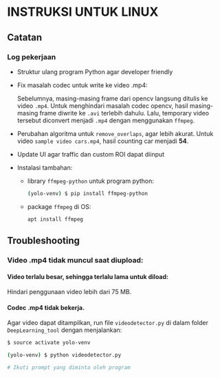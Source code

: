 # INSTRUKSI UNTUK LINUX

## Catatan

### Log pekerjaan

- Struktur ulang program Python agar developer friendly
- Fix masalah codec untuk write ke video .mp4:

    Sebelumnya, masing-masing frame dari opencv langsung ditulis ke video `.mp4`. Untuk menghindari masalah codec opencv, hasil masing-masing frame diwrite ke `.avi` terlebih dahulu. Lalu, temporary video tersebut diconvert menjadi `.mp4` dengan menggunakan `ffmpeg`.
- Perubahan algoritma untuk `remove_overlaps`, agar lebih akurat. Untuk video `sample video cars.mp4`, hasil counting car menjadi **54**.
- Update UI agar traffic dan custom ROI dapat diinput
- Instalasi tambahan:
    - library `ffmpeg-python` untuk program python:
        ```sh
        (yolo-venv) $ pip install ffmpeg-python
        ```
    - package `ffmpeg` di OS:
        ```sh
        apt install ffmpeg
        ```

## Troubleshooting

### Video .mp4 tidak muncul saat diupload:

#### Video terlalu besar, sehingga terlalu lama untuk diload:
    
Hindari penggunaan video lebih dari 75 MB.

#### Codec .mp4 tidak bekerja.

Agar video dapat ditampilkan, run file `videodetector.py` di dalam folder `DeepLearning_tool` dengan menjalankan:

```sh
$ source activate yolo-venv

(yolo-venv) $ python videodetector.py

# Ikuti prompt yang diminta oleh program
```